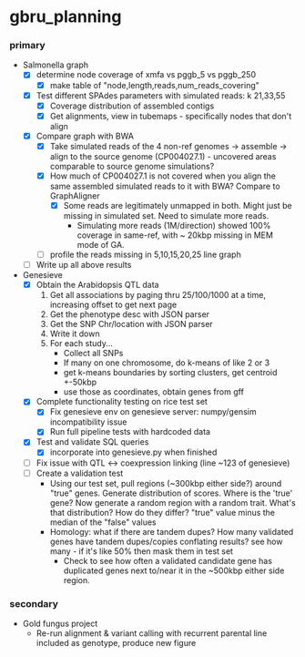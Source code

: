 # gbru_planning

### primary

- Salmonella graph
  - [x] determine node coverage of xmfa vs pggb_5 vs pggb_250
    - [x] make table of "node,length,reads,num_reads_covering"
  - [x] Test different SPAdes parameters with simulated reads: k 21,33,55
    - [x] Coverage distribution of assembled contigs
    - [x] Get alignments, view in tubemaps - specifically nodes that don't align
  - [x] Compare graph with BWA
    - [x] Take simulated reads of the 4 non-ref genomes -> assemble -> align to the source genome (CP004027.1) - uncovered areas comparable to source genome simulations?
    - [x] How much of CP004027.1 is not covered when you align the same assembled simulated reads to it with BWA? Compare to GraphAligner
      - [x] Some reads are legitimately unmapped in both. Might just be missing in simulated set. Need to simulate more reads.
        - Simulating more reads (1M/direction) showed 100% coverage in same-ref, with ~ 20kbp missing in MEM mode of GA.
    - [ ] profile the reads missing in 5,10,15,20,25 line graph 
  - [ ] Write up all above results

- Genesieve
  - [x] Obtain the Arabidopsis QTL data
    1) Get all associations by paging thru 25/100/1000 at a time, increasing offset to get next page
    2) Get the phenotype desc with JSON parser
    3) Get the SNP Chr/location with JSON parser
    4) Write it down
    5) For each study...
        - Collect all SNPs
        - If many on one chromosome, do k-means of like 2 or 3
        - get k-means boundaries by sorting clusters, get centroid +-50kbp
        - use those as coordinates, obtain genes from gff 
  - [x] Complete functionality testing on rice test set
    - [x] Fix genesieve env on genesieve server: numpy/gensim incompatibility issue
    - [x] Run full pipeline tests with hardcoded data
  - [x] Test and validate SQL queries
    - [x] incorporate into genesieve.py when finished
  - [ ] Fix issue with QTL <-> coexpression linking (line ~123 of genesieve) 
  - [ ] Create a validation test
    - Using our test set, pull regions (~300kbp either side?) around "true" genes. Generate distribution of scores. Where is the 'true' gene? Now generate a random region with a random trait. What's that distribution? How do they differ? "true" value minus the median of the "false" values
    - Homology: what if there are tandem dupes? How many validated genes have tandem dupes/copies conflating results? see how many - if it's like 50% then mask them in test set
        - Check to see how often a validated candidate gene has duplicated genes next to/near it in the ~500kbp either side region.



### secondary 

- Gold fungus project
  - Re-run alignment & variant calling with recurrent parental line included as genotype, produce new figure  

